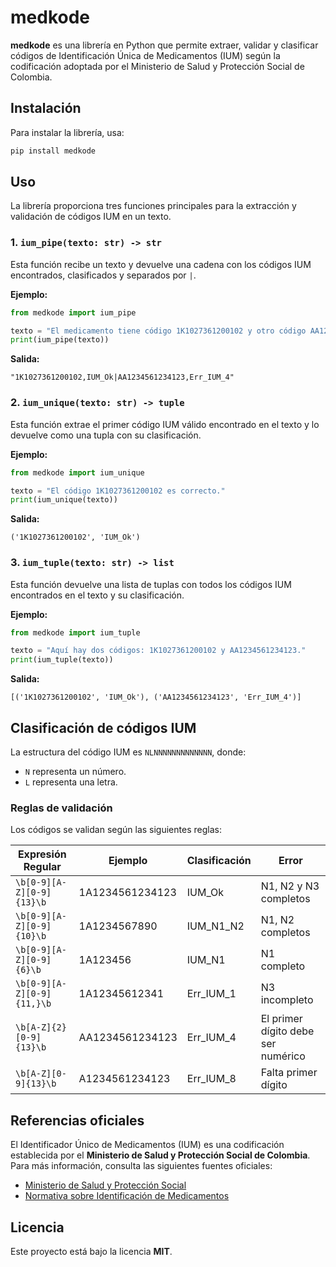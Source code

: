 # medkode

**medkode** es una librería en Python que permite extraer, validar y clasificar códigos de Identificación Única de Medicamentos (IUM) según la codificación adoptada por el Ministerio de Salud y Protección Social de Colombia.

## Instalación

Para instalar la librería, usa:
```bash
pip install medkode
```

## Uso

La librería proporciona tres funciones principales para la extracción y validación de códigos IUM en un texto.

### 1. `ium_pipe(texto: str) -> str`
Esta función recibe un texto y devuelve una cadena con los códigos IUM encontrados, clasificados y separados por `|`.

**Ejemplo:**
```python
from medkode import ium_pipe

texto = "El medicamento tiene código 1K1027361200102 y otro código AA1234561234123."
print(ium_pipe(texto))
```
**Salida:**
```
"1K1027361200102,IUM_Ok|AA1234561234123,Err_IUM_4"
```

### 2. `ium_unique(texto: str) -> tuple`
Esta función extrae el primer código IUM válido encontrado en el texto y lo devuelve como una tupla con su clasificación.

**Ejemplo:**
```python
from medkode import ium_unique

texto = "El código 1K1027361200102 es correcto."
print(ium_unique(texto))
```
**Salida:**
```
('1K1027361200102', 'IUM_Ok')
```

### 3. `ium_tuple(texto: str) -> list`
Esta función devuelve una lista de tuplas con todos los códigos IUM encontrados en el texto y su clasificación.

**Ejemplo:**
```python
from medkode import ium_tuple

texto = "Aquí hay dos códigos: 1K1027361200102 y AA1234561234123."
print(ium_tuple(texto))
```
**Salida:**
```
[('1K1027361200102', 'IUM_Ok'), ('AA1234561234123', 'Err_IUM_4')]
```

## Clasificación de códigos IUM

La estructura del código IUM es `NLNNNNNNNNNNNNN`, donde:
- `N` representa un número.
- `L` representa una letra.

### Reglas de validación

Los códigos se validan según las siguientes reglas:

| Expresión Regular | Ejemplo | Clasificación | Error |
|------------------|---------|---------------|---------|
| `\b[0-9][A-Z][0-9]{13}\b` | 1A1234561234123 | IUM_Ok | N1, N2 y N3 completos |
| `\b[0-9][A-Z][0-9]{10}\b` | 1A1234567890 | IUM_N1_N2 | N1, N2 completos |
| `\b[0-9][A-Z][0-9]{6}\b` | 1A123456 | IUM_N1 | N1 completo |
| `\b[0-9][A-Z][0-9]{11,}\b` | 1A12345612341 | Err_IUM_1 | N3 incompleto |
| `\b[A-Z]{2}[0-9]{13}\b` | AA1234561234123 | Err_IUM_4 | El primer dígito debe ser numérico |
| `\b[A-Z][0-9]{13}\b` | A1234561234123 | Err_IUM_8 | Falta primer dígito |


## Referencias oficiales

El Identificador Único de Medicamentos (IUM) es una codificación establecida por el **Ministerio de Salud y Protección Social de Colombia**. Para más información, consulta las siguientes fuentes oficiales:
- [Ministerio de Salud y Protección Social](https://www.minsalud.gov.co/)
- [Normativa sobre Identificación de Medicamentos](https://www.minsalud.gov.co/salud/Lists/Normativa/AllItems.aspx)

## Licencia

Este proyecto está bajo la licencia **MIT**.



